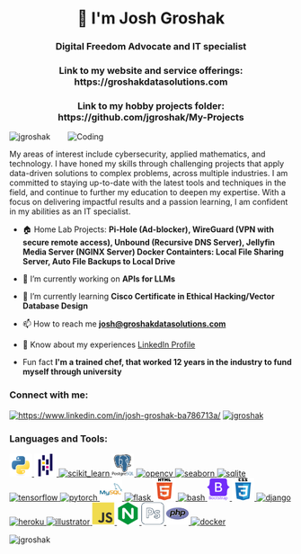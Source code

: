 <h1 align="center">👋 I'm Josh Groshak</h1>
<h3 align="center" > Digital Freedom Advocate and IT specialist</h3>
<h3 align="center" > Link to my website and service offerings: https://groshakdatasolutions.com</h3>
<h3 align="center" > Link to my hobby projects folder: https://github.com/jgroshak/My-Projects</h3>
<img align="right" alt="Coding" width="400" src="https://media0.giphy.com/media/f6hnhHkks8bk4jwjh3/giphy.gif?cid=790b76115ba1ad43fa41914e45fa5973c74ad774a3e648e3&rid=giphy.gif&ct=s">


<p align="left"> <img src="https://komarev.com/ghpvc/?username=jgroshak&label=Profile%20views&color=0e75b6&style=flat" alt="jgroshak" /> </p>

  My areas of interest include cybersecurity, applied mathematics, and technology. I have honed my skills through challenging projects that apply data-driven solutions to complex problems, across multiple industries. I am committed to staying up-to-date with the latest tools and techniques in the field, and continue to further my education to deepen my expertise. With a focus on delivering impactful results and a passion learning, I am confident in my abilities as an IT specialist.


- 🏠 Home Lab Projects: **Pi-Hole (Ad-blocker), WireGuard (VPN with secure remote access), Unbound (Recursive DNS Server), Jellyfin Media Server (NGINX Server)
  Docker Containters: Local File Sharing Server, Auto File Backups to Local Drive**


- 🔭 I’m currently working on **APIs for LLMs**

- 🌱 I’m currently learning **Cisco Certificate in Ethical Hacking/Vector Database Design**

- 📫 How to reach me **josh@groshakdatasolutions.com**

- 📄 Know about my experiences [LinkedIn Profile](https://www.linkedin.com/in/josh-groshak/)

- Fun fact **I'm a trained chef, that worked 12 years in the industry to fund myself through university**

<h3 align="left">Connect with me:</h3>
<p align="left">
<a href="https://linkedin.com/in/https://www.linkedin.com/in/josh-groshak-ba786713a/" target="blank"><img align="center" src="https://raw.githubusercontent.com/rahuldkjain/github-profile-readme-generator/master/src/images/icons/Social/linked-in-alt.svg" alt="https://www.linkedin.com/in/josh-groshak-ba786713a/" height="30" width="40" /></a>
<a href="https://stackoverflow.com/users/jgroshak" target="blank"><img align="center" src="https://raw.githubusercontent.com/rahuldkjain/github-profile-readme-generator/master/src/images/icons/Social/stack-overflow.svg" alt="jgroshak" height="30" width="40" /></a>
</p>

<h3 align="left">Languages and Tools:</h3>
<p align="left"> <a href="https://www.python.org" target="_blank" rel="noreferrer"> <img src="https://raw.githubusercontent.com/devicons/devicon/master/icons/python/python-original.svg" alt="python" width="40" height="40"/> </a> <a href="https://pandas.pydata.org/" target="_blank" rel="noreferrer"> <img src="https://raw.githubusercontent.com/devicons/devicon/2ae2a900d2f041da66e950e4d48052658d850630/icons/pandas/pandas-original.svg" alt="pandas" width="40" height="40"/> </a> <a href="https://scikit-learn.org/" target="_blank" rel="noreferrer"> <img src="https://upload.wikimedia.org/wikipedia/commons/0/05/Scikit_learn_logo_small.svg" alt="scikit_learn" width="40" height="40"/> </a> <a href="https://www.postgresql.org" target="_blank" rel="noreferrer"> <img src="https://raw.githubusercontent.com/devicons/devicon/master/icons/postgresql/postgresql-original-wordmark.svg" alt="postgresql" width="40" height="40"/> </a> <a href="https://opencv.org/" target="_blank" rel="noreferrer"> <img src="https://www.vectorlogo.zone/logos/opencv/opencv-icon.svg" alt="opencv" width="40" height="40"/> </a> <a href="https://seaborn.pydata.org/" target="_blank" rel="noreferrer"> <img src="https://seaborn.pydata.org/_images/logo-mark-lightbg.svg" alt="seaborn" width="40" height="40"/> </a> <a href="https://www.sqlite.org/" target="_blank" rel="noreferrer"> <img src="https://www.vectorlogo.zone/logos/sqlite/sqlite-icon.svg" alt="sqlite" width="40" height="40"/> </a> <a href="https://www.tensorflow.org" target="_blank" rel="noreferrer"> <img src="https://www.vectorlogo.zone/logos/tensorflow/tensorflow-icon.svg" alt="tensorflow" width="40" height="40"/> </a> <a href="https://pytorch.org/" target="_blank" rel="noreferrer"> <img src="https://www.vectorlogo.zone/logos/pytorch/pytorch-icon.svg" alt="pytorch" width="40" height="40"/> </a> <a href="https://www.mysql.com/" target="_blank" rel="noreferrer"> <img src="https://raw.githubusercontent.com/devicons/devicon/master/icons/mysql/mysql-original-wordmark.svg" alt="mysql" width="40" height="40"/> </a> <a href="https://flask.palletsprojects.com/" target="_blank" rel="noreferrer"> <img src="https://www.vectorlogo.zone/logos/pocoo_flask/pocoo_flask-icon.svg" alt="flask" width="40" height="40"/> </a> <a href="https://www.w3.org/html/" target="_blank" rel="noreferrer"> <img src="https://raw.githubusercontent.com/devicons/devicon/master/icons/html5/html5-original-wordmark.svg" alt="html5" width="40" height="40"/> </a> <a href="https://www.gnu.org/software/bash/" target="_blank" rel="noreferrer"> <img src="https://www.vectorlogo.zone/logos/gnu_bash/gnu_bash-icon.svg" alt="bash" width="40" height="40"/> </a> <a href="https://getbootstrap.com" target="_blank" rel="noreferrer"> <img src="https://raw.githubusercontent.com/devicons/devicon/master/icons/bootstrap/bootstrap-plain-wordmark.svg" alt="bootstrap" width="40" height="40"/> </a> <a href="https://www.w3schools.com/css/" target="_blank" rel="noreferrer"> <img src="https://raw.githubusercontent.com/devicons/devicon/master/icons/css3/css3-original-wordmark.svg" alt="css3" width="40" height="40"/> </a> <a href="https://www.djangoproject.com/" target="_blank" rel="noreferrer"> <img src="https://cdn.worldvectorlogo.com/logos/django.svg" alt="django" width="40" height="40"/> </a>  <a href="https://heroku.com" target="_blank" rel="noreferrer"> <img src="https://www.vectorlogo.zone/logos/heroku/heroku-icon.svg" alt="heroku" width="40" height="40"/> </a> <a href="https://www.adobe.com/in/products/illustrator.html" target="_blank" rel="noreferrer"> <img src="https://www.vectorlogo.zone/logos/adobe_illustrator/adobe_illustrator-icon.svg" alt="illustrator" width="40" height="40"/> </a> <a href="https://developer.mozilla.org/en-US/docs/Web/JavaScript" target="_blank" rel="noreferrer"> <img src="https://raw.githubusercontent.com/devicons/devicon/master/icons/javascript/javascript-original.svg" alt="javascript" width="40" height="40"/> </a>
<a href="https://www.nginx.com" target="_blank" rel="noreferrer"> <img src="https://raw.githubusercontent.com/devicons/devicon/master/icons/nginx/nginx-original.svg" alt="nginx" width="40" height="40"/> </a> <a href="https://www.photoshop.com/en" target="_blank" rel="noreferrer"> <img src="https://raw.githubusercontent.com/devicons/devicon/master/icons/photoshop/photoshop-line.svg" alt="photoshop" width="40" height="40"/> </a> <a href="https://www.php.net" target="_blank" rel="noreferrer"> <img src="https://raw.githubusercontent.com/devicons/devicon/master/icons/php/php-original.svg" alt="php" width="40" height="40"/> </a>
<a href="https://www.docker.com/" target="_blank" rel="noreferrer">
  <img src="https://www.vectorlogo.zone/logos/docker/docker-icon.svg" alt="docker" width="40" height="40"/>
</a>

<br>
</p>

<p><img align="center" src="https://github-readme-stats.vercel.app/api/top-langs?username=jgroshak&show_icons=true&locale=en&layout=compact" alt="jgroshak" /></p>

